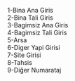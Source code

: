 1-Bina	Ana	Giris						
2-Bina	Tali	Giris									
3-Bagimsiz	Ana	Giris						
4-Bagimsiz	Tali	Giris					
5-Arsa																				
6-Diger	Yapi	Girisi							
7-Site	Girisi													
8-Tahsis																		
9-Diğer	Numarataj
